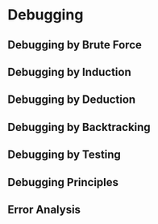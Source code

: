# Debugging

##  Debugging by Brute Force

##  Debugging by Induction

##  Debugging by Deduction

##  Debugging by Backtracking

##  Debugging by Testing

##  Debugging Principles

##  Error Analysis

